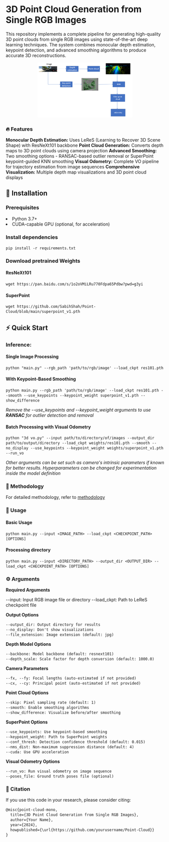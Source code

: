 # 3D Point Cloud Generation from Single RGB Images

This repository implements a complete pipeline for generating high-quality 3D point clouds from single RGB images using state-of-the-art deep learning techniques. The system combines monocular depth estimation, keypoint detection, and advanced smoothing algorithms to produce accurate 3D reconstructions.

<div align="center">
<img src="images/Picture1.png" alt="Methodology" width="300" />
</div>

### 🔥 Features
**Monocular Depth Estimation:** Uses LeReS (Learning to Recover 3D Scene Shape) with ResNeXt101 backbone
**Point Cloud Generation:** Converts depth maps to 3D point clouds using camera projection
**Advanced Smoothing:** Two smoothing options - RANSAC-based outlier removal or SuperPoint keypoint-guided KNN smoothing
**Visual Odometry:** Complete VO pipeline for trajectory estimation from image sequences
**Comprehensive Visualization:** Multiple depth map visualizations and 3D point cloud displays

## 🚀 Installation
### Prerequisites

<li> Python 3.7+ </li>
<li> CUDA-capable GPU (optional, for acceleration) </li>

### Install dependencies
```
pip install -r requirements.txt
```

### Download pretrained Weights

#### ResNeXt101 
```
wget https://pan.baidu.com/s/1o2oVMiLRu770Fdpa65Pdbw?pwd=g3yi
```

#### SuperPoint
```
wget https://github.com/SabihShah/Point-Cloud/blob/main/superpoint_v1.pth
```

## ⚡ Quick Start


### Inference:
#### Single Image Processing
```
python "main.py" --rgb_path 'path/to/rgb/image' --load_ckpt res101.pth 
```

#### With Keypoint-Based Smoothing
``` 
python main.py --rgb_path 'path/to/rgb/image' --load_ckpt res101.pth --smooth --use_keypoints --keypoint_weight superpoint_v1.pth --show_difference
```
*Remove the --use_keypoints and --keypoint_weight arguments to use **RANSAC** for outlier detection and removal*

#### Batch Processing with Visual Odometry
```
python "3d vo.py" --input path/to/directory/of/images --output_dir path/to/output/directory --load_ckpt weights/res101.pth --smooth --no_display --use_keypoints --keypoint_weight weights/superpoint_v1.pth --run_vo
```

*Other arguments can be set such as camera's intrinsic parameters if known for better results. Hyperparameters can be changed for experimentation inside the model definition*

### 🔬 Methodology
For detailed methodology, refer to [methodology](doc/methodology.pdf)


### 📖 Usage
#### Basic Usage
```
python main.py --input <IMAGE_PATH> --load_ckpt <CHECKPOINT_PATH> [OPTIONS]
```

#### Processing directory
```
python main.py --input <DIRECTORY_PATH> --output_dir <OUTPUT_DIR> --load_ckpt <CHECKPOINT_PATH> [OPTIONS]
```

### ⚙️ Arguments

**Required Arguments**

--input: Input RGB image file or directory
--load_ckpt: Path to LeReS checkpoint file

**Output Options**
```
--output_dir: Output directory for results
--no_display: Don't show visualizations
--file_extension: Image extension (default: jpg)
```
**Depth Model Options**
```
--backbone: Model backbone (default: resnext101)
--depth_scale: Scale factor for depth conversion (default: 1000.0)
```
**Camera Parameters**
```
--fx, --fy: Focal lengths (auto-estimated if not provided)
--cx, --cy: Principal point (auto-estimated if not provided)
```
**Point Cloud Options**
```
--skip: Pixel sampling rate (default: 1)
--smooth: Enable smoothing algorithms
--show_difference: Visualize before/after smoothing
```
**SuperPoint Options**
```
--use_keypoints: Use keypoint-based smoothing
--keypoint_weight: Path to SuperPoint weights
--conf_thresh: Detection confidence threshold (default: 0.015)
--nms_dist: Non-maximum suppression distance (default: 4)
--cuda: Use GPU acceleration
```
**Visual Odometry Options**
```
--run_vo: Run visual odometry on image sequence
--poses_file: Ground truth poses file (optional)
```

### 📝 Citation
If you use this code in your research, please consider citing:
```
@misc{point-cloud-mono,
  title={3D Point Cloud Generation from Single RGB Images},
  author={Your Name},
  year={2024},
  howpublished={\url{https://github.com/yourusername/Point-Cloud}}
}
```
